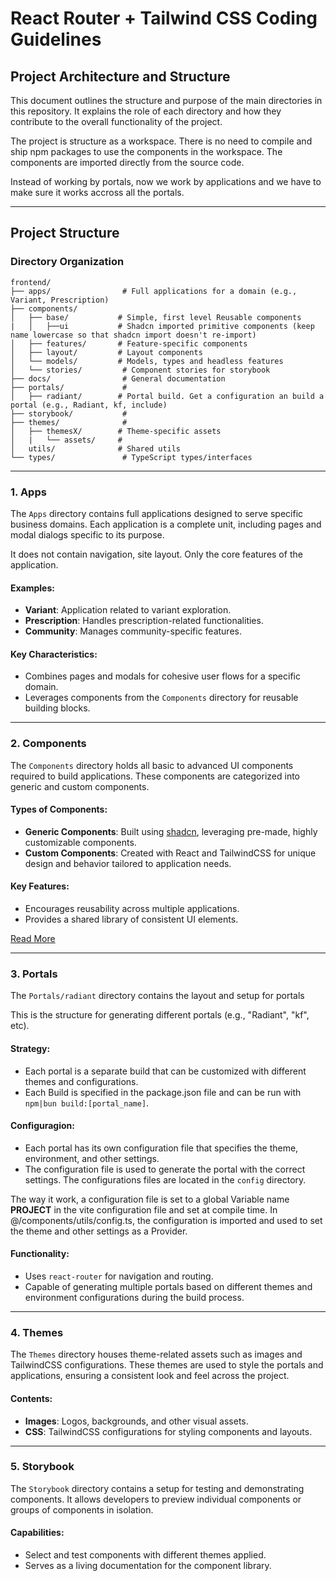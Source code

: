 # React Router + Tailwind CSS Coding Guidelines

## Project Architecture and Structure

This document outlines the structure and purpose of the main directories in this repository. It explains the role of each directory and how they contribute to the overall functionality of the project.

The project is structure as a workspace. There is no need to compile and ship npm packages to use the components in the workspace. The components are imported directly from the source code.

Instead of working by portals, now we work by applications and we have to make sure it works accross all the portals.

---

## Project Structure

### Directory Organization

```
frontend/
├── apps/                # Full applications for a domain (e.g., Variant, Prescription)
├── components/
│   ├── base/           # Simple, first level Reusable components
|   │   ├──ui           # Shadcn imported primitive components (keep name lowercase so that shadcn import doesn't re-import)
│   ├── features/       # Feature-specific components
│   ├── layout/         # Layout components
│   └── models/         # Models, types and headless features
│   └── stories/         # Component stories for storybook
├── docs/                # General documentation
├── portals/             #
│   ├── radiant/        # Portal build. Get a configuration an build a portal (e.g., Radiant, kf, include)
├── storybook/           #
├── themes/              #
│   ├── themesX/        # Theme-specific assets
│   |   └── assets/     #
│   utils/              # Shared utils
└── types/               # TypeScript types/interfaces
```

---

### 1. **Apps**

The `Apps` directory contains full applications designed to serve specific business domains.
Each application is a complete unit, including pages and modal dialogs specific to its purpose.

It does not contain navigation, site layout. Only the core features of the application.

#### Examples:

- **Variant**: Application related to variant exploration.
- **Prescription**: Handles prescription-related functionalities.
- **Community**: Manages community-specific features.

#### Key Characteristics:

- Combines pages and modals for cohesive user flows for a specific domain.
- Leverages components from the `Components` directory for reusable building blocks.

---

### 2. **Components**

The `Components` directory holds all basic to advanced UI components required to build applications. These components are categorized into generic and custom components.

#### Types of Components:

- **Generic Components**: Built using [shadcn](https://shadcn.dev), leveraging pre-made, highly customizable components.
- **Custom Components**: Created with React and TailwindCSS for unique design and behavior tailored to application needs.

#### Key Features:

- Encourages reusability across multiple applications.
- Provides a shared library of consistent UI elements.

[Read More](../components/README.md)

---

### 3. **Portals**

The `Portals/radiant` directory contains the layout and setup for portals

This is the structure for generating different portals (e.g., "Radiant", "kf", etc).

#### Strategy:

- Each portal is a separate build that can be customized with different themes and configurations.
- Each Build is specified in the package.json file and can be run with `npm|bun build:[portal_name]`.

#### Configuragion:

- Each portal has its own configuration file that specifies the theme, environment, and other settings.
- The configuration file is used to generate the portal with the correct settings.
  The configurations files are located in the `config` directory.

The way it work, a configuration file is set to a global Variable name **PROJECT** in the vite configuration file and set at compile time.
In @/components/utils/config.ts, the configuration is imported and used to set the theme and other settings as a Provider.

#### Functionality:

- Uses `react-router` for navigation and routing.
- Capable of generating multiple portals based on different themes and environment configurations during the build process.

---

### 4. **Themes**

The `Themes` directory houses theme-related assets such as images and TailwindCSS configurations. These themes are used to style the portals and applications, ensuring a consistent look and feel across the project.

#### Contents:

- **Images**: Logos, backgrounds, and other visual assets.
- **CSS**: TailwindCSS configurations for styling components and layouts.

---

### 5. **Storybook**

The `Storybook` directory contains a setup for testing and demonstrating components. It allows developers to preview individual components or groups of components in isolation.

#### Capabilities:

- Select and test components with different themes applied.
- Serves as a living documentation for the component library.
